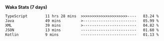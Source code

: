 
<b>Waka Stats (7 days)</b>

<!--START_SECTION:waka-->

```txt
TypeScript        11 hrs 28 mins  >>>>>>>>>>>>>>>>>>>>>----   83.24 %
Java              49 mins         >------------------------   05.99 %
XML               39 mins         >------------------------   04.82 %
JSON              13 mins         -------------------------   01.60 %
Kotlin            9 mins          -------------------------   01.13 %
```

<!--END_SECTION:waka-->

